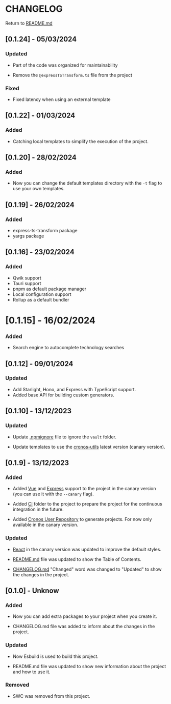 # CHANGELOG

Return to [README.md](../../README.md)

## [0.1.24] - 05/03/2024

### Updated

- Part of the code was organized for maintainability

- Remove the `@expressTSTransform.ts` file from the project

### Fixed

- Fixed latency when using an external template

## [0.1.22] - 01/03/2024

### Added

- Catching local templates to simplify the execution of the project.

## [0.1.20] - 28/02/2024

### Added

- Now you can change the default templates directory with the `-t` flag to use your own templates.

## [0.1.19] - 26/02/2024

### Added

- express-ts-transform package
- yargs package

## [0.1.16] - 23/02/2024

### Added

- Qwik support
- Tauri support
- pnpm as default package manager
- Local configuration support
- Rollup as a default bundler

###

# [0.1.15] - 16/02/2024

### Added

- Search engine to autocomplete technology searches

## [0.1.12] - 09/01/2024

### Updated

- Add Starlight, Hono, and Express with TypeScript support.
- Added base API for building custom generators.

## [0.1.10] - 13/12/2023

### Updated

- Update [.npmignore](.npmignore) file to ignore the `vault` folder.

- Update templates to use the [cronos-utils](https://github.com/cronos-js/cronos-utils) latest version (canary version).

## [0.1.9] - 13/12/2023

### Added

- Added [Vue](https://vuejs.org/) and [Express](https://expressjs.com/) support to the project in the canary version (you can use it with the `--canary` flag).

- Added [CI](./ci/) folder to the project to prepare the project for the continuous integration in the future.

- Added [Cronos User Repository]() to generate projects.
  For now only available in the canary version.

### Updated

- [React](https://reactjs.org/) in the canary version was updated to improve the default styles.

- [README.md](../../README.md) file was updated to show the Table of Contents.

- [CHANGELOG.md](./CHANGELOG.md) "Changed" word was changed to "Updated" to show the changes in the project.

## [0.1.0] - Unknow

### Added

- Now you can add extra packages to your project when you create it.

- CHANGELOG.md file was added to inform about the changes in the project.

### Updated

- Now Esbuild is used to build this project.

- README.md file was updated to show new information about the project and how to use it.

### Removed

- SWC was removed from this project.
